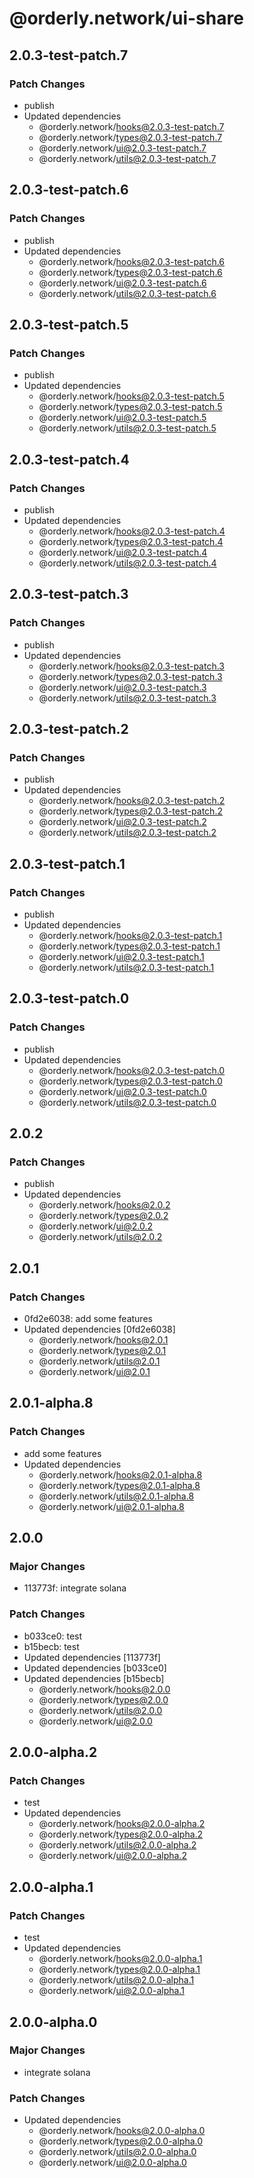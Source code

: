 # @orderly.network/ui-share

## 2.0.3-test-patch.7

### Patch Changes

- publish
- Updated dependencies
  - @orderly.network/hooks@2.0.3-test-patch.7
  - @orderly.network/types@2.0.3-test-patch.7
  - @orderly.network/ui@2.0.3-test-patch.7
  - @orderly.network/utils@2.0.3-test-patch.7

## 2.0.3-test-patch.6

### Patch Changes

- publish
- Updated dependencies
  - @orderly.network/hooks@2.0.3-test-patch.6
  - @orderly.network/types@2.0.3-test-patch.6
  - @orderly.network/ui@2.0.3-test-patch.6
  - @orderly.network/utils@2.0.3-test-patch.6

## 2.0.3-test-patch.5

### Patch Changes

- publish
- Updated dependencies
  - @orderly.network/hooks@2.0.3-test-patch.5
  - @orderly.network/types@2.0.3-test-patch.5
  - @orderly.network/ui@2.0.3-test-patch.5
  - @orderly.network/utils@2.0.3-test-patch.5

## 2.0.3-test-patch.4

### Patch Changes

- publish
- Updated dependencies
  - @orderly.network/hooks@2.0.3-test-patch.4
  - @orderly.network/types@2.0.3-test-patch.4
  - @orderly.network/ui@2.0.3-test-patch.4
  - @orderly.network/utils@2.0.3-test-patch.4

## 2.0.3-test-patch.3

### Patch Changes

- publish
- Updated dependencies
  - @orderly.network/hooks@2.0.3-test-patch.3
  - @orderly.network/types@2.0.3-test-patch.3
  - @orderly.network/ui@2.0.3-test-patch.3
  - @orderly.network/utils@2.0.3-test-patch.3

## 2.0.3-test-patch.2

### Patch Changes

- publish
- Updated dependencies
  - @orderly.network/hooks@2.0.3-test-patch.2
  - @orderly.network/types@2.0.3-test-patch.2
  - @orderly.network/ui@2.0.3-test-patch.2
  - @orderly.network/utils@2.0.3-test-patch.2

## 2.0.3-test-patch.1

### Patch Changes

- publish
- Updated dependencies
  - @orderly.network/hooks@2.0.3-test-patch.1
  - @orderly.network/types@2.0.3-test-patch.1
  - @orderly.network/ui@2.0.3-test-patch.1
  - @orderly.network/utils@2.0.3-test-patch.1

## 2.0.3-test-patch.0

### Patch Changes

- publish
- Updated dependencies
  - @orderly.network/hooks@2.0.3-test-patch.0
  - @orderly.network/types@2.0.3-test-patch.0
  - @orderly.network/ui@2.0.3-test-patch.0
  - @orderly.network/utils@2.0.3-test-patch.0

## 2.0.2

### Patch Changes

- publish
- Updated dependencies
  - @orderly.network/hooks@2.0.2
  - @orderly.network/types@2.0.2
  - @orderly.network/ui@2.0.2
  - @orderly.network/utils@2.0.2

## 2.0.1

### Patch Changes

- 0fd2e6038: add some features
- Updated dependencies [0fd2e6038]
  - @orderly.network/hooks@2.0.1
  - @orderly.network/types@2.0.1
  - @orderly.network/utils@2.0.1
  - @orderly.network/ui@2.0.1

## 2.0.1-alpha.8

### Patch Changes

- add some features
- Updated dependencies
  - @orderly.network/hooks@2.0.1-alpha.8
  - @orderly.network/types@2.0.1-alpha.8
  - @orderly.network/utils@2.0.1-alpha.8
  - @orderly.network/ui@2.0.1-alpha.8

## 2.0.0

### Major Changes

- 113773f: integrate solana

### Patch Changes

- b033ce0: test
- b15becb: test
- Updated dependencies [113773f]
- Updated dependencies [b033ce0]
- Updated dependencies [b15becb]
  - @orderly.network/hooks@2.0.0
  - @orderly.network/types@2.0.0
  - @orderly.network/utils@2.0.0
  - @orderly.network/ui@2.0.0

## 2.0.0-alpha.2

### Patch Changes

- test
- Updated dependencies
  - @orderly.network/hooks@2.0.0-alpha.2
  - @orderly.network/types@2.0.0-alpha.2
  - @orderly.network/utils@2.0.0-alpha.2
  - @orderly.network/ui@2.0.0-alpha.2

## 2.0.0-alpha.1

### Patch Changes

- test
- Updated dependencies
  - @orderly.network/hooks@2.0.0-alpha.1
  - @orderly.network/types@2.0.0-alpha.1
  - @orderly.network/utils@2.0.0-alpha.1
  - @orderly.network/ui@2.0.0-alpha.1

## 2.0.0-alpha.0

### Major Changes

- integrate solana

### Patch Changes

- Updated dependencies
  - @orderly.network/hooks@2.0.0-alpha.0
  - @orderly.network/types@2.0.0-alpha.0
  - @orderly.network/utils@2.0.0-alpha.0
  - @orderly.network/ui@2.0.0-alpha.0
